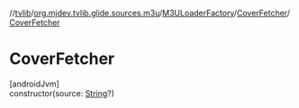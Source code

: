 //[tvlib](../../../../index.md)/[org.mjdev.tvlib.glide.sources.m3u](../../index.md)/[M3ULoaderFactory](../index.md)/[CoverFetcher](index.md)/[CoverFetcher](-cover-fetcher.md)

# CoverFetcher

[androidJvm]\
constructor(source: [String](https://kotlinlang.org/api/latest/jvm/stdlib/kotlin/-string/index.html)?)
